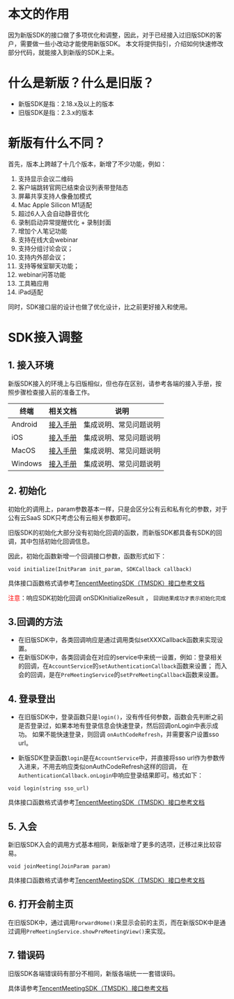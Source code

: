 # 本文的作用
因为新版SDK的接口做了多项优化和调整，因此，对于已经接入过旧版SDK的客户，需要做一些小改动才能使用新版SDK。
本文将提供指引，介绍如何快速修改部分代码，就能接入到新版的SDK上来。

# 什么是新版？什么是旧版？
- 新版SDK是指：2.18.x及以上的版本
- 旧版SDK是指：2.3.x的版本

# 新版有什么不同？
首先，版本上跨越了十几个版本，新增了不少功能，例如：
1. 支持显示会议二维码
2. 客户端跳转官网已结束会议列表带登陆态
3. 屏幕共享支持人像叠加模式
4. Mac Apple Silicon M1适配
5. 超过6人入会自动静音优化
6. 录制启动异常提醒优化 + 录制封面
7. 增加个人笔记功能
8. 支持在线大会webinar
9. 支持分组讨论会议；
10. 支持内外部会议；
11. 支持等候室聊天功能；
12. webinar问答功能
13. 工具箱应用
14. iPad适配

同时，SDK接口层的设计也做了优化设计，比之前更好接入和使用。


# SDK接入调整

## 1. 接入环境
新版SDK接入的环境上与旧版相似，但也存在区别，请参考各端的接入手册，按照步骤检查接入前的准备工作。

| 终端 | 相关文档 | 说明 |
|--- |--- |--- |
| Android | [接入手册](../Android/Android接入手册.md) | 集成说明、常见问题说明 |
| iOS | [接入手册](../iOS/iOS接入手册.md) | 集成说明、常见问题说明 |
| MacOS | [接入手册](../MacOS/MacOS接入手册.md) | 集成说明、常见问题说明 |
| Windows | [接入手册](../Windows/Windows接入手册.md) | 集成说明、常见问题说明 |

## 2. 初始化
初始化的调用上，param参数基本一样，只是会区分公有云和私有化的参数，对于公有云SaaS SDK只考虑公有云相关参数即可。

旧版SDK的初始化大部分没有初始化回调的函数，而新版SDK都具备有SDK的回调，其中包括初始化回调信息。

因此，初始化函数新增一个回调接口参数，函数形式如下：
```
void initialize(InitParam init_param, SDKCallback callback)
```
具体接口函数格式请参考[TencentMeetingSDK（TMSDK）接口参考文档](../Common/TencentMeetingSDK（TMSDK）接口参考文档.md)

<font color="red">注意</font>：响应SDK初始化回调 onSDKInitializeResult ， `回调结果成功才表示初始化完成`

## 3.回调的方法
- 在旧版SDK中，各类回调响应是通过调用类似setXXXCallback函数来实现设置。
- 在新版SDK中，各类回调会在对应的service中来统一设置，例如：登录相关的回调，在`AccountService`的`setAuthenticationCallback`函数来设置；
而入会的回调，是在`PreMeetingService`的`setPreMeetingCallback`函数来设置。

## 4. 登录登出
- 在旧版SDK中，登录函数只是`login()`，没有传任何参数，函数会先判断之前是否登录过，如果本地有登录信息会快速登录，然后回调onLogin中表示成功。
如果不能快速登录，则回调 `onAuthCodeRefresh`，并需要客户设置sso url。

- 新版SDK登录函数`login`是在`AccountService`中，并直接将sso url作为参数传入进来，不用去响应类似onAuthCodeRefresh这样的回调， 
在`AuthenticationCallback.onLogin`中响应登录结果即可。格式如下：

```
void login(string sso_url)
```
具体接口函数格式请参考[TencentMeetingSDK（TMSDK）接口参考文档](../Common/TencentMeetingSDK（TMSDK）接口参考文档.md)

## 5. 入会
新旧版SDK入会的调用方式基本相同，新版新增了更多的选项，迁移过来比较容易。
```
void joinMeeting(JoinParam param)
```
具体接口函数格式请参考[TencentMeetingSDK（TMSDK）接口参考文档](../Common/TencentMeetingSDK（TMSDK）接口参考文档.md)

## 6. 打开会前主页

在旧版SDK中，通过调用`ForwardHome()`来显示会前的主页，而在新版SDK中是通过调用`PreMeetingService.showPreMeetingView()`来实现。


## 7. 错误码
旧版SDK各端错误码有部分不相同，新版各端统一一套错误码。

具体请参考[TencentMeetingSDK（TMSDK）接口参考文档](../Common/TencentMeetingSDK（TMSDK）接口参考文档.md)